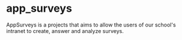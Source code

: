 app_surveys
===========

AppSurveys is a projects that aims to allow the users of our school's intranet to create, answer and analyze surveys.